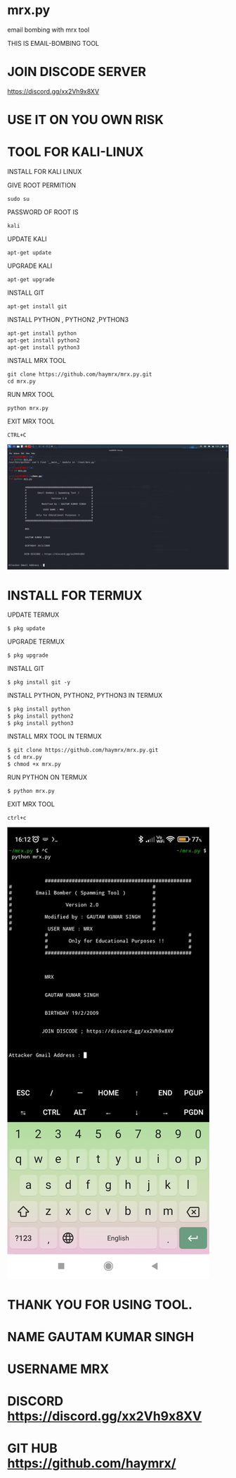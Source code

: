 # mrx.py

email bombing with mrx tool

THIS IS EMAIL-BOMBING TOOL

# JOIN DISCODE SERVER  

https://discord.gg/xx2Vh9x8XV 

# USE IT ON YOU OWN RISK

# TOOL FOR KALI-LINUX

INSTALL FOR KALI LINUX

GIVE ROOT PERMITION

    sudo su
    
PASSWORD OF ROOT IS 
    
    kali
    
UPDATE KALI

    apt-get update 
    
UPGRADE KALI

    apt-get upgrade 
   
INSTALL GIT

    apt-get install git
    
INSTALL PYTHON , PYTHON2 ,PYTHON3

    apt-get install python
    apt-get install python2
    apt-get install python3
    
INSTALL MRX TOOL

    git clone https://github.com/haymrx/mrx.py.git
    cd mrx.py
    
RUN MRX TOOL
    
    python mrx.py 
    
EXIT MRX TOOL

    CTRL+C


![](https://github.com/haymrx/mrx.py/blob/main/Screenshot_2022-05-16_04_20_29.png)

# INSTALL FOR TERMUX

UPDATE TERMUX
    
    $ pkg update
    
UPGRADE TERMUX
    
    $ pkg upgrade
    
INSTALL GIT
    
    $ pkg install git -y
    
INSTALL PYTHON, PYTHON2, PYTHON3 IN TERMUX
    
    $ pkg install python
    $ pkg install python2
    $ pkg install python3
 
INSTALL MRX TOOL IN TERMUX
 
    $ git clone https://github.com/haymrx/mrx.py.git
    $ cd mrx.py
    $ chmod +x mrx.py
    
RUN PYTHON ON TERMUX
    
    $ python mrx.py

EXIT MRX TOOL

    ctrl+c

![](https://github.com/haymrx/mrx.py/blob/main/Screenshot_2022-05-16-16-12-30-116_com.termux.jpg)
    
   # THANK YOU FOR USING TOOL.
    
    
# NAME GAUTAM KUMAR SINGH
# USERNAME MRX
# DISCORD https://discord.gg/xx2Vh9x8XV
# GIT HUB https://github.com/haymrx/    
    
    
    
    
